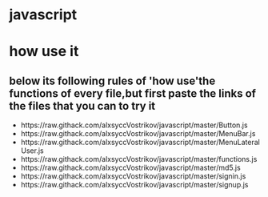 # javascript


<h1>how use it</h1>
<h2>below its following rules of 'how use'the functions of every file,but first paste the links of the files that you can to try it</h2>
<ul>
  <li>https://raw.githack.com/alxsyccVostrikov/javascript/master/Button.js</li>
  <li>https://raw.githack.com/alxsyccVostrikov/javascript/master/MenuBar.js</li>
  <li>https://raw.githack.com/alxsyccVostrikov/javascript/master/MenuLateralUser.js</li>
  <li>https://raw.githack.com/alxsyccVostrikov/javascript/master/functions.js</li>
  <li>https://raw.githack.com/alxsyccVostrikov/javascript/master/md5.js</li>
  <li>https://raw.githack.com/alxsyccVostrikov/javascript/master/signin.js</li>
  <li>https://raw.githack.com/alxsyccVostrikov/javascript/master/signup.js</li>
  </ul>

